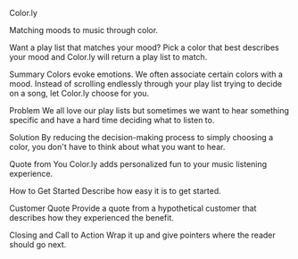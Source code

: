 Color.ly

Matching moods to music through color.

Want a play list that matches your mood?  Pick a color that best describes your mood and Color.ly will return a play list to match.

Summary
Colors evoke emotions. We often associate certain colors with a mood.  Instead of scrolling endlessly through your play list trying to decide on a song, let Color.ly choose for you.

Problem
We all love our play lists but sometimes we want to hear something specific and have a hard time deciding what to listen to.

Solution
By reducing the decision-making process to simply choosing a color, you don't have to think about what you want to hear.

Quote from You
Color.ly adds personalized fun to your music listening experience.

How to Get Started
Describe how easy it is to get started.

Customer Quote
Provide a quote from a hypothetical customer that describes how they experienced the benefit.

Closing and Call to Action
Wrap it up and give pointers where the reader should go next.